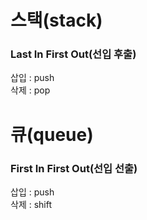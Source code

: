 # 스택(stack)
### Last In First Out(선입 후출)

삽입 : push
<br/>
삭제 : pop


# 큐(queue)
### First In First Out(선입 선출)

삽입 : push
<br/>
삭제 : shift
